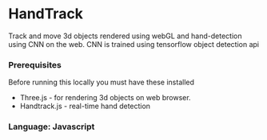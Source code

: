 

# HandTrack

Track and move 3d objects rendered using webGL and hand-detection using CNN on the web. CNN is trained using tensorflow object detection api

### Prerequisites
Before running this locally you must have these installed
- Three.js - for rendering 3d objects on web browser.
- Handtrack.js - real-time hand detection
### Language: Javascript


